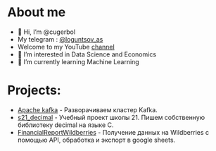 # About me
- 👋 Hi, I’m @cugerbol
- My telegram : [@loguntsov_as](https://t.me/loguntsov_as)
- Welcome to my YouTube [channel](https://www.youtube.com/channel/UCoQOapYT_CQSu70vxkZfVrQ)
- 👀 I’m interested in Data Science and Economics
- 🌱 I’m currently learning Machine Learning

# Projects:
- [Apache kafka](https://github.com/cugerbol/Kafka) - Разворачиваем кластер Kafka.
- [s21_decimal](https://github.com/cugerbol/s21_decimal) - Учебный проект школы 21. Пишем собственную библиотеку decimal на языке С.
- [FinancialReportWildberries](https://github.com/cugerbol/FinancialReportWildberries) - Получение данных на Wildberries с помощью API, обработка и экспорт в google sheets.


<!---
cugerbol/cugerbol is a ✨ special ✨ repository because its `README.md` (this file) appears on your GitHub profile.
You can click the Preview link to take a look at your changes.
--->
